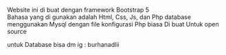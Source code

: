 Website ini di buat dengan framework Bootstrap 5 <br>
Bahasa yang di gunakan adalah Html, Css, Js, dan Php 
database menggunakan Mysql dengan file konfigurasi Php biasa
Di buat Untuk open source

untuk Database bisa dm ig : burhanadlii
